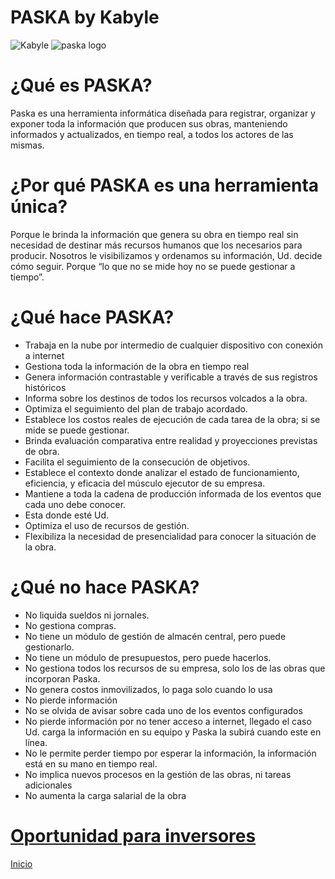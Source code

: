 # PASKA by Kabyle
![Kabyle](https://cdn.rawgit.com/kabyleuy/kabyle/master/.github/KabYle-SF.png)
![paska logo](https://cdn.rawgit.com/kabyleuy/kabyle/master/.github/Logo1-paska-med.jpg)  


# ¿Qué es PASKA?
Paska es una herramienta informática diseñada para registrar, organizar y exponer toda la información que producen sus obras, manteniendo informados y actualizados, en tiempo real, a todos los actores de las mismas.


# ¿Por qué PASKA es una herramienta única?
Porque le brinda la información que genera su obra en tiempo real sin necesidad de destinar más recursos humanos que los necesarios para producir.
Nosotros le visibilizamos y ordenamos su información, Ud. decide cómo seguir.
Porque “lo que no se mide hoy no se puede gestionar a tiempo”.

# ¿Qué hace PASKA? 
* Trabaja en la nube por intermedio de cualquier dispositivo con conexión a internet
* Gestiona toda la información de la obra en tiempo real
* Genera información contrastable y verificable a través de sus registros históricos
* Informa sobre los destinos de todos los recursos volcados a la obra.
* Optimiza el seguimiento del plan de trabajo acordado.
* Establece los costos reales de ejecución de cada tarea de la obra; si se mide se puede gestionar.
* Brinda evaluación comparativa entre realidad y proyecciones previstas de obra.
* Facilita el seguimiento de la consecución de objetivos.
* Establece el contexto donde analizar el estado de funcionamiento, eficiencia, y eficacia del músculo ejecutor de su empresa.
* Mantiene a toda la cadena de producción informada de los eventos que cada uno debe conocer.
* Esta donde esté Ud.
* Optimiza el uso de recursos de gestión.
* Flexibiliza la necesidad de presencialidad para conocer la situación de la obra.


# ¿Qué no hace PASKA?
* No liquida sueldos ni jornales.
* No gestiona compras.
* No tiene un módulo de gestión de almacén central, pero puede gestionarlo.
* No tiene un módulo de presupuestos, pero puede hacerlos.
* No gestiona todos los recursos de su empresa, solo los de las obras que incorporan Paska.
* No genera costos inmovilizados, lo paga solo cuando lo usa
* No pierde información
* No se olvida de avisar sobre cada uno de los eventos configurados
* No pierde información por no tener acceso a internet, llegado el caso Ud. carga la información en su equipo y Paska la subirá cuando este en línea.
* No le permite perder tiempo por esperar la información, la información está en su mano en tiempo real.
* No implica nuevos procesos en la gestión de las obras, ni tareas adicionales
* No aumenta la carga salarial de la obra

# [Oportunidad para inversores](./Oportunidad.md)

[Inicio](./README.md) 

